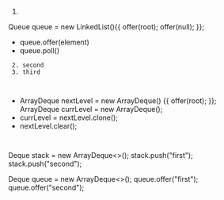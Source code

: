  1. ```
 Queue<TreeNode> queue = new LinkedList(){{ offer(root); offer(null); }};
 - queue.offer(element)
 - queue.poll()
```
 2. second
 3. third
 
 

```
- ArrayDeque<TreeNode> nextLevel = new ArrayDeque() {{ offer(root); }};
  ArrayDeque<TreeNode> currLevel = new ArrayDeque();
- currLevel = nextLevel.clone();
- nextLevel.clear();
```


```
Deque<String> stack = new ArrayDeque<>(); 
stack.push("first"); 
stack.push("second");


Deque<String> queue = new ArrayDeque<>(); 
queue.offer("first"); 
queue.offer("second");

```